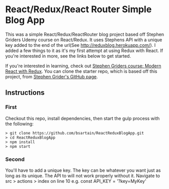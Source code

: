 # React/Redux/React Router Simple Blog App
This was a simple React/Redux/ReactRouter blog project based off Stephen Griders Udemy course on React/Redux. It uses Stephens API with a unique key added to the
end of the url(See http://reduxblog.herokuapp.com/). I added a few things to it as it's my first attempt at using Redux with React. 
If you're interested in more, see the links below to get started. 

If you're interested in learning, check out [Stephen Griders course: Modern React with Redux](https://www.udemy.com/react-redux/).
You can clone the starter repo, which is based off this project, from [Stephen Grider's GitHub page](https://github.com/StephenGrider/ReduxSimpleStarter).

## Instructions

### First
Checkout this repo, install dependencies, then start the gulp process with the following:

```
> git clone https://github.com/bsartain/ReactReduxBlogApp.git
> cd ReactReduxBlogApp
> npm install
> npm start
```

### Second
You'll have to add a unique key. The key can be whatever you want just as long as its unique. The API to will not work properly without it. Navigate to src > actions > index on line 10
e.g. const API_KEY = '?key=MyKey'
